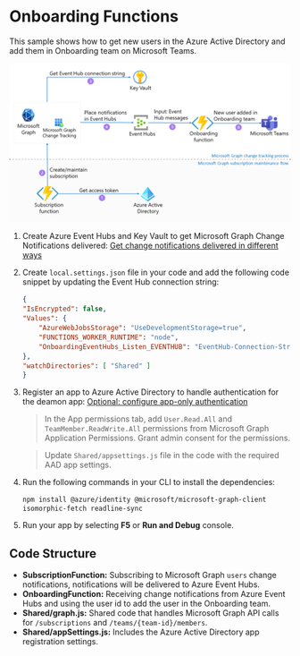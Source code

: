 # Onboarding Functions

This sample shows how to get new users in the Azure Active Directory and add them in Onboarding team on Microsoft Teams.

![Solution architecture](/images/architecture-functions.png)

1. Create Azure Event Hubs and Key Vault to get Microsoft Graph Change Notifications delivered: [Get change notifications delivered in different ways](https://docs.microsoft.com/en-us/graph/change-notifications-delivery)

1. Create `local.settings.json` file in your code and add the following code snippet by updating the Event Hub connection string:
    ```json
    {
    "IsEncrypted": false,
    "Values": {
        "AzureWebJobsStorage": "UseDevelopmentStorage=true",
        "FUNCTIONS_WORKER_RUNTIME": "node",
        "OnboardingEventHubs_Listen_EVENTHUB": "EventHub-Connection-String"
    },
    "watchDirectories": [ "Shared" ]
    }
    ```

1. Register an app to Azure Active Directory to handle authentication for the deamon app: [Optional: configure app-only authentication](https://docs.microsoft.com/en-us/graph/tutorials/javascript?tabs=aad&tutorial-step=7)
    > In the App permissions tab, add `User.Read.All` and `TeamMember.ReadWrite.All` permissions from Microsoft Graph Application Permissions. Grant admin consent for the permissions.

    > Update `Shared/appsettings.js` file in the code with the required AAD app settings.

1. Run the following commands in your CLI to install the dependencies:
    ```
    npm install @azure/identity @microsoft/microsoft-graph-client isomorphic-fetch readline-sync
    ```
1. Run your app by selecting **F5** or **Run and Debug** console.

## Code Structure

- **SubscriptionFunction:** Subscribing to  Microsoft Graph `users` change notifications, notifications will be delivered to Azure Event Hubs.
- **OnboardingFunction:** Receiving change notifications from Azure Event Hubs and using the user id to add the user in the Onboarding team.
- **Shared/graph.js:** Shared code that handles Microsoft Graph API calls for `/subscriptions` and `/teams/{team-id}/members`.
- **Shared/appSettings.js:** Includes the Azure Active Directory app registration settings.

